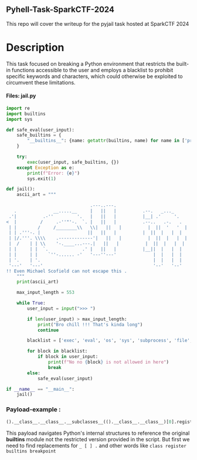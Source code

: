 ## Pyhell-Task-SparkCTF-2024
This repo will cover the writeup for the pyjail task hosted at SparkCTF 2024
# Description
This task focused on breaking a Python environment that restricts the built-in functions accessible to the user and employs a blacklist to prohibit specific keywords and characters, which could otherwise be exploited to circumvent these limitations.

#### Files: jail.py
```python
import re
import builtins
import sys

def safe_eval(user_input):
    safe_builtins = {
        "__builtins__": {name: getattr(builtins, name) for name in ['print', 'int', 'float', '__import__', 'getattr', 'chr']}
    }

    try:
        exec(user_input, safe_builtins, {})
    except Exception as e:
        print(f"Error: {e}")
        sys.exit(1)

def jail():
    ascii_art = """
                                                                                                        _..._                                  
                                .---..---.                                                           .-'_..._''.                    .---..---. 
   .              __.....__     |   ||   |          .--.   _..._                                   .' .'      '.\\     __.....__     |   ||   | 
 .'|          .-''         '.   |   ||   |          |__| .'     '.                                / .'            .-''         '.   |   ||   | 
<  |         /     .-''"'-.  `. |   ||   |          .--..   .-.   .                              . '             /     .-''"'-.  `. |   ||   | 
 | |        /     /________\\   \\|   ||   |          |  ||  '   '  |              __              | |            /     /________\\   \\|   ||   | 
 | | .'''-. |                  ||   ||   |          |  ||  |   |  |           .:--.'.            | |            |                  ||   ||   | 
 | |/.'''. \\\\    .-------------'|   ||   |          |  ||  |   |  |          / |   \\ |           . '            \\\\    .-------------'|   ||   | 
 |  /    | | \\    '-.____...---.|   ||   |          |  ||  |   |  |          `" __ | |            \\ '.          .\\    '-.____...---.|   ||   | 
 | |     | |  `.             .' |   ||   |          |__||  |   |  |           .'.''| |             '. `._____.-'/ `.             .' |   ||   | 
 | |     | |    `''-...... -'   '---''---'              |  |   |  |          / /   | |_              `-.______ /    `''-...... -'   '---''---' 
 | '.    | '.                                           |  |   |  |          \\ \\._,\\ '/                       `                                
 '---'   '---'                                          '--'   '--'           `--'  `"                                                         
!! Even Michael Scofield can not escape this .
    """
    print(ascii_art)

    max_input_length = 553

    while True:
        user_input = input(">>> ")

        if len(user_input) > max_input_length:
            print("Bro chill !!! That's kinda long")
            continue

        blacklist = ['exec', 'eval', 'os', 'sys', 'subprocess', 'file', 'open', 'register', 'setattr', 'input', 'mro', 'globals', 'class', 'getitem', 'breakpoint', '_', '.','[',']']

        for block in blacklist:
            if block in user_input:
                print(f"No no {block} is not allowed in here")
                break
        else:
            safe_eval(user_input)

if __name__ == "__main__":
    jail()
```
### Payload-example :
 ```python
().__class__.__class__.__subclasses__(().__class__.__class__)[0].register.__builtins__["breakpoint"]()
```

This payload navigates Python's internal structures to reference the original __builtins__ module not the restricted version provided in the script.
But first we need to find replacements for `_ [ ] .` and other words like `class register builtins breakpoint`
